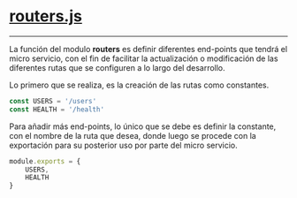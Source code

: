 [routers.js](https://github.com/damillano93/ud-repository-users-ms/blob/develop/docs/constans-routes.md)
===

------


La función del modulo **routers** es definir diferentes end-points que tendrá el micro servicio, con el fin de facilitar la actualización o modificación de las diferentes rutas que se configuren a lo largo del desarrollo.

Lo primero que se realiza, es la creación de las rutas como constantes. 
```js
const USERS = '/users'
const HEALTH = '/health'

```
Para añadir más end-points, lo único que se debe es definir la constante, con el nombre de la ruta que desea, donde luego se procede con la exportación para su posterior uso por parte del micro servicio.
```js
module.exports = {
    USERS,
    HEALTH
}
```

